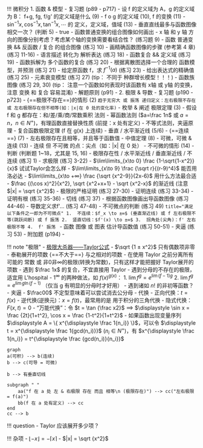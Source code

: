 

!!! 微积分
	1.	函数 & 模型
		- 复习题 (p89 - p717)
			- 设 f 的定义域为 A，g 的定义域为 B： f+g, fg, f/g' 的定义域是什么 (9)
			- f o g 的定义域 (10), f 的变换 (11)
			- $\sin^{-1} x, \cos^{-1} x, \tan^{-1} x, \cdots$ 的 定义，定义域，值域 (13)
			- 垂直直线最多与函数图像相交一次？ (判断 5) - true
			- 函数普通变换的组合图像如何画出 - x 轴 和 y 轴 方向的图像分别考虑？考虑某个轴的变换需要看结合性？ (练习题 9)
			- 函数 普通变换 && 反函数 / 复合 的组合图像 (练习 10)
			- 画精确函数图像的步骤 (参考第 4 章) (练习 11-16)
			- 语言描述 转化为 解析表达 (练习 18)
			- 函数复合 && 定义域 (练习 19)
			- 函数拆解为 多个函数的复合 (练习 20)
			- 根据离散图选择一个合理的 函数模型，并预测 (练习 21)
			- 给定原函数 f，求 $f^{-1}(a)$ (练习 23)
			- 给出表达式的精确值 (练习 25)
			- 元素衰变模型 (练习 27)  (tip： 不同于 种群增长模型！！！)
			- 函数族图像 (练习 29, 30)   (tip： 注意一个函数如何表现时该函数有 x轴 或 y轴 的变换，注意 变换 和 复合 容易混淆)
		- 解题原则 (p91)
			- 
	2.	极限 & 导数
		- 复习题 (p190 - p723)
			- {==极限不存在==}的情形 (2)
				```
				趋于无穷大 或 振荡
				递归定义：左右极限不存在 或 左右极限存在但不相等(如：|x|在 0 处的变化率)
				```
			- 枚举 & 阐述 极限定理 (3)
				- 假设 f 和 g 都存在：和/差/乘/商/常数乘积 法则
				- 幂函数法则 ($a=\frac 1n$ 或 $a = n$，$n\in N^+$)，有理函数直接替换性质 (前提：x 处有定义)
				- 不等式法则，夹逼原理
				- 复合函数极限定理 (f 在 g(x) 上连续)
			- 垂直 / 水平渐近线 (5/6)
			- {==连续==} (7)
				- 左右极限存在且相等，并且等于函数值
			- 中值定理 (8)
			- 可微，可微 & 连续 (13)
				- 连续 但 不可微 的点：尖点（如：|x| 在 0 处）
			- 不可微的情形 (14)
			- 判断 (判断题 1~18，尤其是 15, 16)
			- 极限存在性 / 水平渐近线 / 垂直渐近线 / 不连续 (练习 1)
			- 求极限 (练习 3-22)
				- $\lim\limits_{x\to 0} \frac {1-\sqrt{1-x^2}}{x}$ 试试Taylor会怎么样
				- $\lim\limits_{x\to 9} \frac {\sqrt r}{(r-9)^4}$ 能否用洛必达
				- $\lim\limits_{x\to +∞} \frac {\sqrt {x^2-9}}{2x-6}$ 用什么方法最合适
			- $\frac {(\cos x)^2}{x^2}, \sqrt {x^2+x+1} - \sqrt {x^2-x}$ 的渐近线 (注意 $|x| = \sqrt {x^2}$)
			- 极限的严格证明 (练习 27-30)
			- 证明连续 (练习 33-34)
			- 证明有根 (练习 35-36)
			- 切线 (练习 37)
			- 根据函数图像画出导函数图像 (练习 44-46)
			- 导数定义求f'... (练习 47-48)
			- 不可微点的判断 (练习 49)
				```title="满足以下条件之一即为不可微点"
				1.	不连续：$f_x \to ±∞$ (垂直渐近线) 或 f 左右极限不等(跳跃间断) 或 f 振荡
				2.	竖直切线：$f'(x) \to ±∞$
				3.	拐角处(尖角)：f' 左右极限不等
				4.	f' 振荡
				```
			- 函数 图像 或 图表 估计导函数值 (练习 50-51)
			- 夹逼 (练习 53)
		- 附加题 (p194)
			- 

!!! note "极限"
	- [极限大杀器——Taylor公式](https://zhuanlan.zhihu.com/p/412006280)
		- $\sqrt {1 ± x^2}$ 只有偶数项非零
		- 泰勒展开的项数 {==不大于==} 与之相对的项数
		- 在使用 Taylor 之前分离所有可能的 常数 或 非0非∞的极限(转换为常数)，只有这样才能把握好 Taylor展开的 项数
	- 遇到 $\frac 1x$ 的复合，不宜直接用 Taylor
	- 遇到分母的不存在的极限，适宜用 L'hospital
	- $1^∞$ 的两种做法，如 $f(x)^{g(x)}$：
		1.	$\lim f^g = e^{\lim (f-1)g}$
		2.	$\lim f^g = e^{\lim g\ln (f-1)}$ （仅当 g 有明显的分母时才好用）
	- 遇到诸如 $n!$ 的非初等函数？
		- 夹逼
	- $\frac00$ 不定型意味着可以尝试消去公分母
	- 代换
		- 正向代换：$t = f(x)$
		- 逆代换(逆换元)：$x = f(t)$，最常用的是 用于积分的三角代换
		- 隐式代换：$F(x, t) = 0$
			- “万能代换”：令 $t = \tan {\frac x2}$ $\implies$ $\displaystyle \sin x = \frac {2t}{1+t^2}, \cos x = \frac {1-t^2}{1+t^2}$
			- 如果函数出现变量序列 $\displaystyle A = \{ x^{\displaystyle \frac 1{n_i}} \}$，可以令 $\displaystyle t = x^{\displaystyle \frac 1{gcd(n_i)}}$  ($n_i\in N^+$)，有 $x^{\displaystyle \frac 1{n_i}} = t^{\displaystyle \frac {gcd(n_i)}{n_i}}$


```mermaid
graph
a(可积) --> b(连续)
b --> c(可导 = 可微)

b --> 有垂直切线

subgraph " "
	aa("f 在 a 处 左 & 右极限 存在 而且 相等\n (极限存在)") --> cc("左右极限 = f(a)")
	bb(f 在 a 处有定义) --> cc
end
cc --> b
```


!!! question
	- Taylor 应该展开多少项？

!!! 杂项
	- $\lfloor -x\rfloor = -\lceil x\rceil$
	- $|x| = \sqrt {x^2}$
